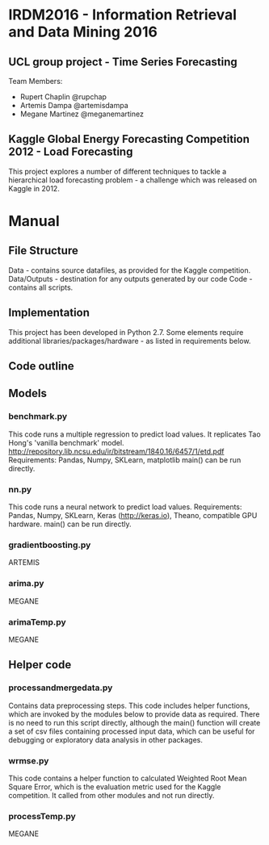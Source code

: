 # IRDM2016 - Information Retrieval and Data Mining 2016
## UCL group project - Time Series Forecasting

Team Members:
- Rupert Chaplin @rupchap
- Artemis Dampa @artemisdampa
- Megane Martinez @meganemartinez

## Kaggle Global Energy Forecasting Competition 2012 - Load Forecasting

This project explores a number of different techniques to tackle a hierarchical load forecasting problem - a challenge which was released on Kaggle in 2012.

# Manual

## File Structure
Data - contains source datafiles, as provided for the Kaggle competition.
Data/Outputs - destination for any outputs generated by our code
Code - contains all scripts.

## Implementation
This project has been developed in Python 2.7.
Some elements require additional libraries/packages/hardware - as listed in requirements below.

## Code outline
## Models
### benchmark.py
This code runs a multiple regression to predict load values.  It replicates Tao Hong's 'vanilla benchmark' model.
http://repository.lib.ncsu.edu/ir/bitstream/1840.16/6457/1/etd.pdf
Requirements: Pandas, Numpy, SKLearn, matplotlib
main() can be run directly.
### nn.py
This code runs a neural network to predict load values.
Requirements: Pandas, Numpy, SKLearn, Keras (http://keras.io), Theano, compatible GPU hardware.
main() can be run directly.
### gradientboosting.py
ARTEMIS
### arima.py
MEGANE
### arimaTemp.py
MEGANE

## Helper code
### processandmergedata.py
Contains data preprocessing steps.  This code includes helper functions, which are invoked by the modules below to provide data as required.
There is no need to run this script directly, although the main() function will create a set of csv files containing processed input data, which can be useful for debugging or exploratory data analysis in other packages.
### wrmse.py
This code contains a helper function to calculated Weighted Root Mean Square Error, which is the evaluation metric used for the Kaggle competition.
It called from other modules and not run directly.
### processTemp.py
MEGANE